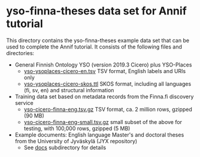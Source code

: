 # yso-finna-theses data set for Annif tutorial

This directory contains the yso-finna-theses example data set that can be
used to complete the Annif tutorial. It consists of the following files and
directories:

* General Finnish Ontology YSO (version 2019.3 Cicero) plus YSO-Places
  * [yso-ysoplaces-cicero-en.tsv](yso-ysoplaces-cicero-en.tsv) TSV format, 
    English labels and URIs only
  * [yso-ysoplaces-cicero-skos.ttl](yso-ysoplaces-cicero-skos.ttl) SKOS
    format, including all languages (fi, sv, en) and structural information
* Training data set based on metadata records from the Finna.fi discovery
  service
  * [yso-cicero-finna-eng.tsv.gz](yso-cicero-finna-eng.tsv.gz) TSV format,
    ca. 2 million rows, gzipped (90 MB)
  * [yso-cicero-finna-eng-small.tsv.gz](yso-cicero-finna-eng.tsv.gz) small
    subset of the above for testing, with 100,000 rows, gzipped (5 MB)
* Example documents: English language Master's and doctoral theses from the
  University of Jyväskylä (JYX repository)
  * See [docs](docs) subdirectory for details

